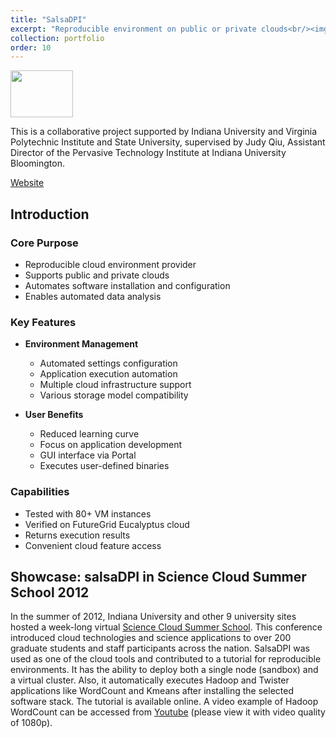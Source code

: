 ```yaml
---
title: "SalsaDPI"
excerpt: "Reproducible environment on public or private clouds<br/><img src='/images/salsa.png' width='100' height='75'>"
collection: portfolio
order: 10
---
```


 <img src='/images/salsa.png' width='100' height='75'>

This is a collaborative project supported by Indiana University and Virginia Polytechnic Institute and State University, supervised by Judy Qiu, Assistant Director of the Pervasive Technology Institute at Indiana University Bloomington.

[Website](http://salsahpc.indiana.edu/salsadpi/index.php)

## Introduction
### Core Purpose
- Reproducible cloud environment provider
- Supports public and private clouds
- Automates software installation and configuration
- Enables automated data analysis

### Key Features
- **Environment Management**
  - Automated settings configuration
  - Application execution automation
  - Multiple cloud infrastructure support
  - Various storage model compatibility

- **User Benefits**
  - Reduced learning curve
  - Focus on application development
  - GUI interface via Portal
  - Executes user-defined binaries

### Capabilities
- Tested with 80+ VM instances
- Verified on FutureGrid Eucalyptus cloud
- Returns execution results
- Convenient cloud feature access


## Showcase: salsaDPI in Science Cloud Summer School 2012

In the summer of 2012, Indiana University and other 9 university sites hosted a week-long virtual [Science Cloud Summer School](https://sciencecloudsummer2012.tumblr.com/schedule). This conference introduced cloud technologies and science applications to over 200 graduate students and staff participants across the nation. SalsaDPI was used as one of the cloud tools and contributed to a tutorial for reproducible environments. It has the ability to deploy both a single node (sandbox) and a virtual cluster. Also, it automatically executes Hadoop and Twister applications like WordCount and Kmeans after installing the selected software stack. The tutorial is available online. A video example of Hadoop WordCount can be accessed from [Youtube](https://www.youtube.com/watch?feature=player_embedded&v=kWom0lj8qxI) (please view it with video quality of 1080p).